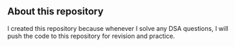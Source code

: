 ## About this repository

I created this repository because whenever I solve any DSA questions, I will push the code to this repository for revision and practice.
